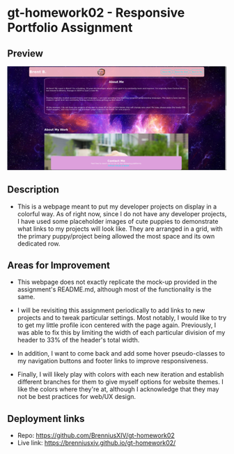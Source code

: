 # gt-homework02 - Responsive Portfolio Assignment

## Preview

![portfolio demo](./Assets/images/portfolio_demo.jpg)

## Description

* This is a webpage meant to put my developer projects on display in a colorful way. As of right now, since I do not have any developer projects, I have used some placeholder images of cute puppies to demonstrate what links to my projects will look like. They are arranged in a grid, with the primary puppy/project being allowed the most space and its own dedicated row.

## Areas for Improvement

* This webpage does not exactly replicate the mock-up provided in the assignment's README.md, although most of the functionality is the same.

* I will be revisiting this assignment periodically to add links to new projects and to tweak particular settings. Most notably, I would like to try to get my little profile icon centered with the page again. Previously, I was able to fix this by limiting the width of each particular division of my header to 33% of the header's total width.

* In addition, I want to come back and add some hover pseudo-classes to my navigation buttons and footer links to improve responsiveness. 

* Finally, I will likely play with colors with each new iteration and establish different branches for them to give myself options for website themes. I like the colors where they're at, although I acknowledge that they may not be best practices for web/UX design.

## Deployment links
* Repo: https://github.com/BrenniusXIV/gt-homework02
* Live link: https://brenniusxiv.github.io/gt-homework02/